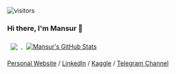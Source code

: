![visitors](https://visitor-badge.glitch.me/badge?page_id=nomomon.nomomon)

### Hi there, I'm Mansur 👋


<a href="https://github.com/nomomon">
  <img align="center" style="margin:0.5rem" src="https://github-readme-stats.vercel.app/api/top-langs/?username=nomomon&hide=html,css&lbg_color=fefefe&title_color=121212&text_color=353535&langs_count=3" />
</a>

<a href="https://github.com/nomomon">
  <img align="center" style="margin:0.5rem" src="https://github-readme-stats.vercel.app/api?username=nomomon&show_icons=true&line_height=27&count_private=true&bg_color=fefefe&title_color=121212&text_color=353535" alt="Mansur's GitHub Stats" />
</a>
  
[Personal Website](https://nomomon.github.io/) /
[LinkedIn](https://www.linkedin.com/in/nomomon) /
[Kaggle](https://www.kaggle.com/mononom) /
[Telegram Channel](https://t.me/pigeorge)
